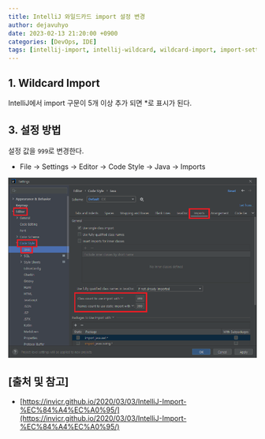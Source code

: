 ```yaml
---
title: IntelliJ 와일드카드 import 설정 변경
author: dejavuhyo
date: 2023-02-13 21:20:00 +0900
categories: [DevOps, IDE]
tags: [intellij-import, intellij-wildcard, wildcard-import, import-setting, wildcard, import]
---
```


## 1. Wildcard Import
IntelliJ에서 import 구문이 5개 이상 추가 되면 *로 표시가 된다.

## 3. 설정 방법
설정 값을 `999`로 변경한다.

* File → Settings → Editor → Code Style → Java → Imports

![wildcard-import](/assets/img/2023-02-13-intellij-wildcard-import-setting/wildcard-import.png)

## [출처 및 참고]
* [https://invicr.github.io/2020/03/03/IntelliJ-Import-%EC%84%A4%EC%A0%95/](https://invicr.github.io/2020/03/03/IntelliJ-Import-%EC%84%A4%EC%A0%95/)
